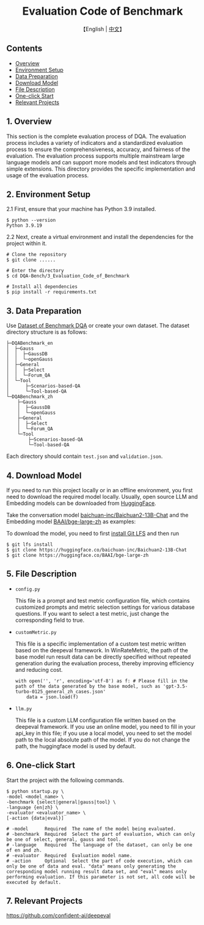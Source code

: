 <div align='center'>
    <h1>Evaluation Code of Benchmark</h1>
</div>

<p align='center'>
    【English | <a href="README_zh.md">中文</a>】
</p>

## Contents

* [Overview](#1-overview)
* [Environment Setup](#2-environment-setup)
* [Data Preparation](#3-data-preparation)
* [Download Model](#4-download-model)
* [File Description](#5-file-description)
* [One-click Start](#6-one-click-start)
* [Relevant Projects](#7-relevant-projects)

## 1. Overview

This section is the complete evaluation process of DQA. The evaluation process includes a variety of indicators and a standardized evaluation process to ensure the comprehensiveness, accuracy, and fairness of the evaluation. The evaluation process supports multiple mainstream large language models and can support more models and test indicators through simple extensions. This directory provides the specific implementation and usage of the evaluation process.

## 2. Environment Setup

2.1 First, ensure that your machine has Python 3.9 installed.
```shell
$ python --version
Python 3.9.19
```

2.2 Next, create a virtual environment and install the dependencies for the project within it.
```shell
# Clone the repository
$ git clone ......

# Enter the directory
$ cd DQA-Bench/3_Evaluation_Code_of_Benchmark

# Install all dependencies
$ pip install -r requirements.txt
```

## 3. Data Preparation

Use [Dataset of Benchmark DQA](../1_Dataset_of_Benchmark_DQA/README.md) or create your own dataset. The dataset directory structure is as follows:

```
├─DQABenchmark_en
│  ├─Gauss
│  │  ├─GaussDB
│  │  └─openGauss
│  ├─General
│  │  ├─Select
│  │  └─Forum_QA
│  └─Tool
│      ├─Scenarios-based-QA
│      └─Tool-based-QA
└─DQABenchmark_zh
    ├─Gauss
    │  ├─GaussDB
    │  └─openGauss
    ├─General
    │  ├─Select
    │  └─Forum_QA
    └─Tool
        ├─Scenarios-based-QA
        └─Tool-based-QA
```

Each directory should contain `test.json` and `validation.json`.

## 4. Download Model

If you need to run this project locally or in an offline environment, you first need to download the required model locally. Usually, open source LLM and Embedding models can be downloaded from [HuggingFace](https://huggingface.co/models).

Take the conversation model [baichuan-inc/Baichuan2-13B-Chat](https://huggingface.co/baichuan-inc/Baichuan2-13B-Chat) and the Embedding model [BAAI/bge-large-zh](https://huggingface.co/BAAI/bge-large-zh) as examples:

To download the model, you need to first [install Git LFS](https://docs.github.com/zh/repositories/working-with-files/managing-large-files/installing-git-large-file-storage) and then run

```Shell
$ git lfs install
$ git clone https://huggingface.co/baichuan-inc/Baichuan2-13B-Chat
$ git clone https://huggingface.co/BAAI/bge-large-zh
```

## 5. File Description

- `config.py`

  This file is a prompt and test metric configuration file, which contains customized prompts and metric selection settings for various database questions. If you want to select a test metric, just change the corresponding field to true.

- `customMetric.py`
  
  This file is a specific implementation of a custom test metric written based on the deepeval framework. In WinRateMetric, the path of the base model run result data can be directly specified without repeated generation during the evaluation process, thereby improving efficiency and reducing cost.
  ```shell
  with open('', 'r', encoding='utf-8') as f: # Please fill in the path of the data generated by the base model, such as 'gpt-3.5-turbo-0125_general_zh_cases.json'
      data = json.load(f)
  ```

- `llm.py`
  
  This file is a custom LLM configuration file written based on the deepeval framework. If you use an online model, you need to fill in your api_key in this file; if you use a local model, you need to set the model path to the local absolute path of the model. If you do not change the path, the huggingface model is used by default.

## 6. One-click Start

Start the project with the following commands.
```shell
$ python startup.py \
-model <model_name> \
-benchmark {select|general|gauss|tool} \
-language {en|zh} \
-evaluator <evaluator_name> \
[-action {data|eval}]

# -model      Required  The name of the model being evaluated.
# -benchmark  Required  Select the part of evaluation, which can only be one of select, general, gauss and tool.
# -language   Required  The language of the dataset, can only be one of en and zh.
# -evaluator  Required  Evaluation model name.
# -action     Optional  Select the part of code execution, which can only be one of data and eval. "data" means only generating the corresponding model running result data set, and "eval" means only performing evaluation. If this parameter is not set, all code will be executed by default.
```

## 7. Relevant Projects

https://github.com/confident-ai/deepeval